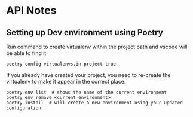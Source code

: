# API Notes

## Setting up Dev environment using Poetry

Run command to create virtualenv within the project path and vscode will be able to find it

```
poetry config virtualenvs.in-project true
```

If you already have created your project, you need to re-create the virtualenv to make it appear in the correct place:
```
poetry env list  # shows the name of the current environment
poetry env remove <current environment>
poetry install  # will create a new environment using your updated configuration
```